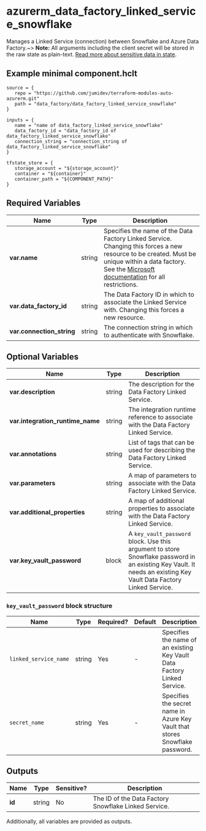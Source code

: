 # azurerm_data_factory_linked_service_snowflake

Manages a Linked Service (connection) between Snowflake and Azure Data Factory.~> **Note:** All arguments including the client secret will be stored in the raw state as plain-text. [Read more about sensitive data in state](/docs/state/sensitive-data.html).

## Example minimal component.hclt

```hcl
source = {
   repo = "https://github.com/jumidev/terraform-modules-auto-azurerm.git" 
   path = "data_factory/data_factory_linked_service_snowflake" 
}

inputs = {
   name = "name of data_factory_linked_service_snowflake" 
   data_factory_id = "data_factory_id of data_factory_linked_service_snowflake" 
   connection_string = "connection_string of data_factory_linked_service_snowflake" 
}

tfstate_store = {
   storage_account = "${storage_account}" 
   container = "${container}" 
   container_path = "${COMPONENT_PATH}" 
}

```

## Required Variables

| Name | Type |  Description |
| ---- | --------- |  ----------- |
| **var.name** | string |  Specifies the name of the Data Factory Linked Service. Changing this forces a new resource to be created. Must be unique within a data factory. See the [Microsoft documentation](https://docs.microsoft.com/azure/data-factory/naming-rules) for all restrictions. | 
| **var.data_factory_id** | string |  The Data Factory ID in which to associate the Linked Service with. Changing this forces a new resource. | 
| **var.connection_string** | string |  The connection string in which to authenticate with Snowflake. | 

## Optional Variables

| Name | Type |  Description |
| ---- | --------- |  ----------- |
| **var.description** | string |  The description for the Data Factory Linked Service. | 
| **var.integration_runtime_name** | string |  The integration runtime reference to associate with the Data Factory Linked Service. | 
| **var.annotations** | string |  List of tags that can be used for describing the Data Factory Linked Service. | 
| **var.parameters** | string |  A map of parameters to associate with the Data Factory Linked Service. | 
| **var.additional_properties** | string |  A map of additional properties to associate with the Data Factory Linked Service. | 
| **var.key_vault_password** | block |  A `key_vault_password` block. Use this argument to store Snowflake password in an existing Key Vault. It needs an existing Key Vault Data Factory Linked Service. | 

### `key_vault_password` block structure

| Name | Type | Required? | Default | Description |
| ---- | ---- | --------- | ------- | ----------- |
| `linked_service_name` | string | Yes | - | Specifies the name of an existing Key Vault Data Factory Linked Service. |
| `secret_name` | string | Yes | - | Specifies the secret name in Azure Key Vault that stores Snowflake password. |



## Outputs

| Name | Type | Sensitive? | Description |
| ---- | ---- | --------- | --------- |
| **id** | string | No  | The ID of the Data Factory Snowflake Linked Service. | 

Additionally, all variables are provided as outputs.
